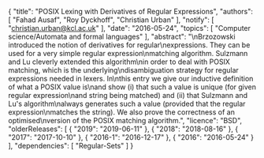 {
    "title": "POSIX Lexing with Derivatives of Regular Expressions",
    "authors": [
        "Fahad Ausaf",
        "Roy Dyckhoff",
        "Christian Urban"
    ],
    "notify": [
        "christian.urban@kcl.ac.uk"
    ],
    "date": "2016-05-24",
    "topics": [
        "Computer science/Automata and formal languages"
    ],
    "abstract": "\nBrzozowski introduced the notion of derivatives for regular\nexpressions. They can be used for a very simple regular expression\nmatching algorithm. Sulzmann and Lu cleverly extended this algorithm\nin order to deal with POSIX matching, which is the underlying\ndisambiguation strategy for regular expressions needed in lexers. In\nthis entry we give our inductive definition of what a POSIX value is\nand show (i) that such a value is unique (for given regular expression\nand string being matched) and (ii) that Sulzmann and Lu's algorithm\nalways generates such a value (provided that the regular expression\nmatches the string). We also prove the correctness of an optimised\nversion of the POSIX matching algorithm.",
    "licence": "BSD",
    "olderReleases": [
        {
            "2019": "2019-06-11"
        },
        {
            "2018": "2018-08-16"
        },
        {
            "2017": "2017-10-10"
        },
        {
            "2016-1": "2016-12-17"
        },
        {
            "2016": "2016-05-24"
        }
    ],
    "dependencies": [
        "Regular-Sets"
    ]
}